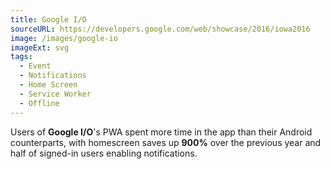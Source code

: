 ```yaml
---
title: Google I/O
sourceURL: https://developers.google.com/web/showcase/2016/iowa2016
image: /images/google-io
imageExt: svg
tags:
  - Event
  - Notifications
  - Home Screen
  - Service Worker
  - Offline
---
```


Users of **Google I/O**'s PWA spent more time in the app than their Android
counterparts, with homescreen saves up **900%** over the previous year and
half of signed-in users enabling notifications.
